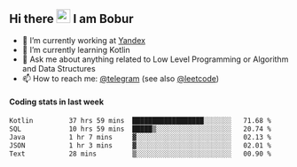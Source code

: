 ## Hi there <img src="https://media.giphy.com/media/hvRJCLFzcasrR4ia7z/giphy.gif" width="25px" height="25px"> I am Bobur

- 💼 I’m currently working at [Yandex](https://yandex.ru/)
- 🌱 I’m currently learning Kotlin
- 💬 Ask me about anything related to Low Level Programming or Algorithm and Data Structures
- 📫 How to reach me: [@telegram](https://t.me/octoant) (see also [@leetcode](https://leetcode.com/octoant/))    

#### Coding stats in last week

<!--START_SECTION:waka-->

```txt
Kotlin         37 hrs 59 mins  ██████████████████░░░░░░░   71.68 %
SQL            10 hrs 59 mins  █████▒░░░░░░░░░░░░░░░░░░░   20.74 %
Java           1 hr 7 mins     ▓░░░░░░░░░░░░░░░░░░░░░░░░   02.13 %
JSON           1 hr 3 mins     ▓░░░░░░░░░░░░░░░░░░░░░░░░   02.01 %
Text           28 mins         ▒░░░░░░░░░░░░░░░░░░░░░░░░   00.90 %
```

<!--END_SECTION:waka-->
